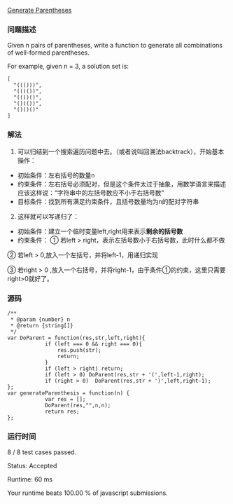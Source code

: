 [Generate Parentheses](https://leetcode.com/problems/generate-parentheses/description/)

### 问题描述
Given n pairs of parentheses, write a function to generate all combinations of well-formed parentheses.

For example, given n = 3, a solution set is:
```
[
  "((()))",
  "(()())",
  "(())()",
  "()(())",
  "()()()"
]
```
### 解法
1. 可以归结到一个搜索遍历问题中去。（或者说叫回溯法backtrack），开始基本操作：
- 初始条件：左右括号的数量n
- 约束条件：左右括号必须配对，但是这个条件太过于抽象，用数学语言来描述应该这样说：“字符串中的左括号数应不小于右括号数”
- 目标条件：找到所有满足约束条件，且括号数量均为n的配对字符串
2. 这样就可以写递归了：
- 初始条件：建立一个临时变量left,right用来表示**剩余的括号数**
- 约束条件：
① 若left > right，表示左括号数小于右括号数，此时什么都不做

② 若left > 0,放入一个左括号，并将left-1，用递归实现

③ 若right > 0 ,放入一个右括号，并将right-1，由于条件①的约束，这里只需要right>0就好了。

### 源码
```
/**
 * @param {number} n
 * @return {string[]}
 */
var DoParent = function(res,str,left,right){
            if (left === 0 && right === 0){
                res.push(str);
                return;
            }
            if (left > right) return;
            if (left > 0) DoParent(res,str + '(',left-1,right);
            if (right > 0)  DoParent(res,str + ')',left,right-1);
};
var generateParenthesis = function(n) {
            var res = [];
            DoParent(res,"",n,n);
            return res;
};
```
### 运行时间

8 / 8 test cases passed.

Status: Accepted

Runtime: 60 ms

Your runtime beats 100.00 % of javascript submissions.
